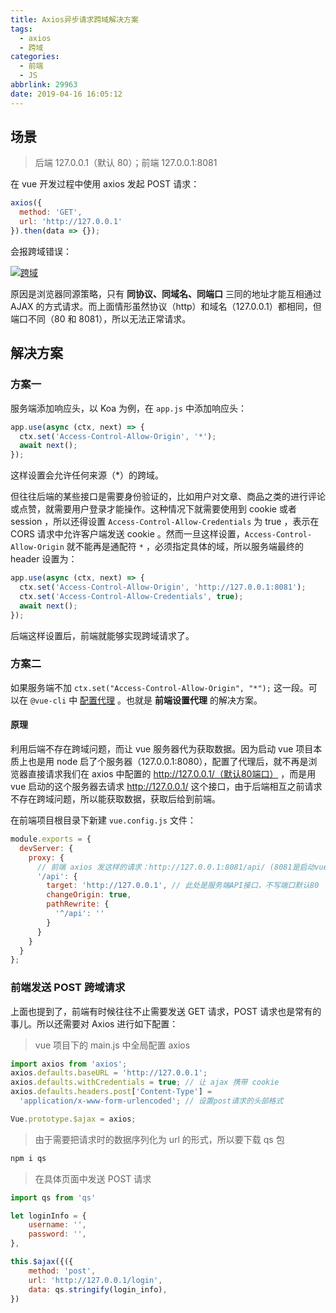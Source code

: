 ```yaml
---
title: Axios异步请求跨域解决方案
tags:
  - axios
  - 跨域
categories:
  - 前端
  - JS
abbrlink: 29963
date: 2019-04-16 16:05:12
---
```


## 场景

> 后端 127.0.0.1（默认 80）；前端 127.0.0.1:8081

在 vue 开发过程中使用 axios 发起 POST 请求：

```js
axios({
  method: 'GET',
  url: 'http://127.0.0.1'
}).then(data => {});
```

会报跨域错误：

[![跨域](Axios异步请求跨域解决方案/跨域.png)](https://gitee.com/evestorm/various_resources/raw/master/ajax/跨域.png)

原因是浏览器同源策略，只有 **同协议、同域名、同端口** 三同的地址才能互相通过 AJAX 的方式请求。而上面情形虽然协议（http）和域名（127.0.0.1）都相同，但端口不同（80 和 8081），所以无法正常请求。

<!-- more -->

## 解决方案

### 方案一

服务端添加响应头，以 Koa 为例，在 `app.js` 中添加响应头：

```js
app.use(async (ctx, next) => {
  ctx.set('Access-Control-Allow-Origin', '*');
  await next();
});
```

这样设置会允许任何来源（\*）的跨域。

但往往后端的某些接口是需要身份验证的，比如用户对文章、商品之类的进行评论或点赞，就需要用户登录才能操作。这种情况下就需要使用到 cookie 或者 session ，所以还得设置 `Access-Control-Allow-Credentials` 为 true ，表示在 CORS 请求中允许客户端发送 cookie 。然而一旦这样设置，`Access-Control-Allow-Origin` 就不能再是通配符 `*` ，必须指定具体的域，所以服务端最终的 header 设置为：

```js
app.use(async (ctx, next) => {
  ctx.set('Access-Control-Allow-Origin', 'http://127.0.0.1:8081');
  ctx.set('Access-Control-Allow-Credentials', true);
  await next();
});
```

后端这样设置后，前端就能够实现跨域请求了。

### 方案二

如果服务端不加 `ctx.set("Access-Control-Allow-Origin", "*");` 这一段。可以在 `@vue-cli` 中 [配置代理](https://cli.vuejs.org/zh/config/#devserver-proxy) 。也就是 **前端设置代理** 的解决方案。

#### 原理

利用后端不存在跨域问题，而让 vue 服务器代为获取数据。因为启动 vue 项目本质上也是用 node 启了个服务器（127.0.0.1:8080），配置了代理后，就不再是浏览器直接请求我们在 axios 中配置的 http://127.0.0.1/（默认80端口） ，而是用 vue 启动的这个服务器去请求 http://127.0.0.1/ 这个接口，由于后端相互之前请求不存在跨域问题，所以能获取数据，获取后给到前端。

在前端项目根目录下新建 `vue.config.js` 文件：

```js
module.exports = {
  devServer: {
    proxy: {
      // 前端 axios 发这样的请求：http://127.0.0.1:8081/api/ (8081是启动vue项目时的端口)，会被此处捕获，然后代为请求真正的服务器API地址 `http://127.0.0.1`
      '/api': {
        target: 'http://127.0.0.1', // 此处是服务端API接口，不写端口默认80
        changeOrigin: true,
        pathRewrite: {
          '^/api': ''
        }
      }
    }
  }
};
```

### 前端发送 POST 跨域请求

上面也提到了，前端有时候往往不止需要发送 GET 请求，POST 请求也是常有的事儿。所以还需要对 Axios 进行如下配置：

> vue 项目下的 main.js 中全局配置 axios

```js
import axios from 'axios';
axios.defaults.baseURL = 'http://127.0.0.1';
axios.defaults.withCredentials = true; // 让 ajax 携带 cookie
axios.defaults.headers.post['Content-Type'] =
  'application/x-www-form-urlencoded'; // 设置post请求的头部格式

Vue.prototype.$ajax = axios;
```

> 由于需要把请求时的数据序列化为 url 的形式，所以要下载 qs 包

```js
npm i qs
```

> 在具体页面中发送 POST 请求

```js
import qs from 'qs'

let loginInfo = {
    username: '',
    password: '',
},

this.$ajax({({
    method: 'post',
    url: 'http://127.0.0.1/login',
    data: qs.stringify(login_info),
})
```
